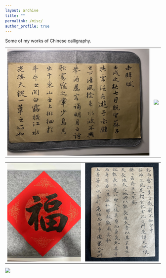 ```yaml
---
layout: archive
title: ""
permalink: /misc/
author_profile: true
---
```



Some of my works of Chinese calligraphy.


<table>
  <tr>
    <td align="center"><img src="https://github.com/Xingyu-B/xingyu-b.github.io/blob/master/images/m1.png?raw=true"  width="600"></td>
    <td align="center"><img src="https://github.com/Xingyu-B/xingyu-b.github.io/blob/master/images/m7.png?raw=true"  width="600"></td>
  </tr>
</table>


<table>
  <tr>
    <td align="center"><img src="https://github.com/Xingyu-B/xingyu-b.github.io/blob/master/images/m10.png?raw=true"  width="400"></td>
    <td align="center"><img src="https://github.com/Xingyu-B/xingyu-b.github.io/blob/master/images/m6.png?raw=true"  width="400"></td>
  </tr>
</table>


![](https://github.com/Xingyu-B/xingyu-b.github.io/blob/master/images/m9.png?raw=true)









